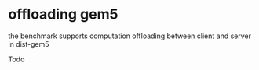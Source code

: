 # offloading gem5
the benchmark supports computation offloading between client and server in dist-gem5

Todo
